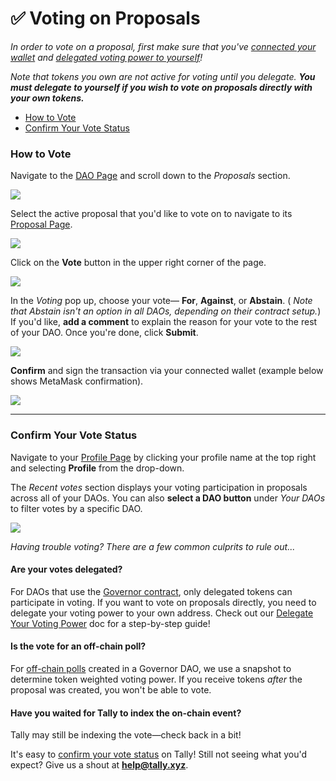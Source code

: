 # ✅ Voting on Proposals

_In order to vote on a proposal, first make sure that you've_ [_connected your wallet_](https://help.tally.xyz/article/7-connect-your-wallet) _and_ [_delegated voting power to yourself_](https://help.tally.xyz/article/27-delegate-votes#yourself)_!_

_Note that tokens you own are not active for voting until you delegate. **You must delegate to yourself if you wish to vote on proposals directly with your own tokens.**_

* [How to Vote](https://secure.helpscout.net/docs/62bb8964360964399e46bc39/article/62d1b68a03382e4311cf4ff2/#vote)
* [Confirm Your Vote Status](https://secure.helpscout.net/docs/62bb8964360964399e46bc39/article/62d1b68a03382e4311cf4ff2/#confirm)

### How to Vote <a href="#vote" id="vote"></a>

Navigate to the [DAO Page](https://help.tally.xyz/article/22-dao-page) and scroll down to the _Proposals_ section.

![](https://p434.p1.n0.cdn.getcloudapp.com/items/eDuXNrml/39eb80d6-3707-4a21-ad6e-83a635fd04ce.jpg?v=626e152c043c70adc78b181ae0718aef)

Select the active proposal that you'd like to vote on to navigate to its [Proposal Page](https://help.tally.xyz/article/23-proposal-page).

![](https://p434.p1.n0.cdn.getcloudapp.com/items/4gur6Xw7/45a0443e-04da-434a-8fc8-e297630433a2.jpg?v=60977ed22c3a184f48ff6944a25f19eb)

Click on the **Vote** button in the upper right corner of the page.

![](https://p434.p1.n0.cdn.getcloudapp.com/items/kpu8Xl9W/eb6ddf96-bc81-40c8-bc10-7ac1484e7783.jpg?v=228f55ddc9a5b20180004ec39d985a8b)

In the _Voting_ pop up, choose your vote— **For**, **Against**, or **Abstain**. ( _Note that Abstain isn't an option in all DAOs, depending on their contract setup._) If you'd like, **add a comment** to explain the reason for your vote to the rest of your DAO. Once you're done, click **Submit**.

![](https://p434.p1.n0.cdn.getcloudapp.com/items/2NumGpYz/148e2076-75e1-49f2-a5ea-6aaad473ab4e.jpg?v=765a3a5b16000fa159f498feb927450c)

**Confirm** and sign the transaction via your connected wallet (example below shows MetaMask confirmation).

![](https://p434.p1.n0.cdn.getcloudapp.com/items/KoujgEON/d4a08bb0-3b05-4a65-9321-55596f82110a.jpg?v=af06f1bc9157739fd76deaee7cbe4a4c)

***

### Confirm Your Vote Status <a href="#confirm" id="confirm"></a>

Navigate to your [Profile Page](https://help.tally.xyz/article/24-profile-page) by clicking your profile name at the top right and selecting  **Profile** from the drop-down.

The _Recent votes_ section displays your voting participation in proposals across all of your DAOs. You can also **select a DAO button** under _Your DAOs_ to filter votes by a specific DAO.

![](https://p434.p1.n0.cdn.getcloudapp.com/items/L1uX0v5L/b3df3505-75d0-4c67-9e2a-6da1b0169e9a.jpg?v=8a9a4a6e5d90a3418aacdd491c6f4839)

_Having trouble voting? There are a few common culprits to rule out..._

#### Are your votes delegated?

For DAOs that use the [Governor contract](https://docs.tally.xyz/user-guides/what-is-a-governor-contract), only delegated tokens can participate in voting. If you want to vote on proposals directly, you need to delegate your voting power to your own address. Check out our [Delegate Your Voting Power](https://help.tally.xyz/article/27-delegate-votes) doc for a step-by-step guide!

#### Is the vote for an off-chain poll?

For [off-chain polls](https://help.tally.xyz/article/53-create-a-poll) created in a Governor DAO, we use a snapshot to determine token weighted voting power. If you receive tokens _after_ the proposal was created, you won't be able to vote.

#### Have you waited for Tally to index the on-chain event?

Tally may still be indexing the vote—check back in a bit!

It's easy to [confirm your vote status](https://help.tally.xyz/article/26-vote-on-an-active-proposal#confirm) on Tally! Still not seeing what you'd expect? Give us a shout at **help@tally.xyz**.
